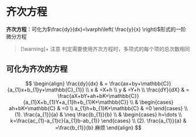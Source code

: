 # 齐次方程

__齐次方程__：可化为$\frac{dy}{dx}=\varphi\left( \frac{y}{x} \right)$形式的一阶微分方程

>[!warning]+ 注意
> 判定需要使用齐次方程时，多项式的每个项的总次数相同

## 可化为齐次的方程

$$
\begin{align}
\frac{dy}{dx} & = \frac{ax+by+\mathbb{C}}{a_{1}x+b_{1}y+\mathbb{C}_{1}} \\
x & =X+h \\
y & =Y+h \\
\frac{dY}{dX} & = \frac{aX+bY+ah+bK+\mathbb{C}}{a_{1}X+b_{1}Y+a_{1}h+b_{1}K+\mathbb{C}} \\
 & \begin{cases}
ah+bK+\mathbb{C} & =0 \\
a_{1}h+b_{1}K+\mathbb{C} & =0
\end{cases} \\
(1). \frac{a_{1}}{a} & \neq \frac{b_{1}}{b} \\
& \begin{cases}
    h=\dots  \\
    k=\frac{ac_{1}-a_{1}c}{a_{1}b-ab_{1}}
  \end{cases} \\
(2). \frac{a_{1}}{a} & =\frac{b_{1}}{b} 麻烦
\end{align}
$$

